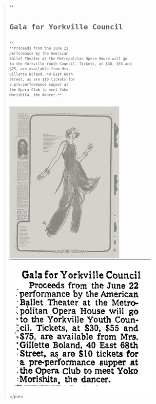 
<blockquote>
<style>
.h1{
  text-allign: center;
}
</style>
**<h1 =class "h1"><pre><code>Gala for Yorkville Council</h1>**
**Proceeds from the June 22 
performance by the American
Ballet Theater at the Metropolitan Opera House will go 
to the Yorkville Youth Council. Tickets, at $30, $55 and
$75, are available from Mrs.
Gillette Boland, 40 East 68th
Street, as are $10 tickets for
a pre-performance supper at
the Opera Club to meet Yoko 
Morishita, the dancer.**</p1>


![newspaper1976](../images/newspaper1976.png)
![yorkvillegala](../images/yorkvillegala.png)</code></pre<


<blockquote>
  
 
